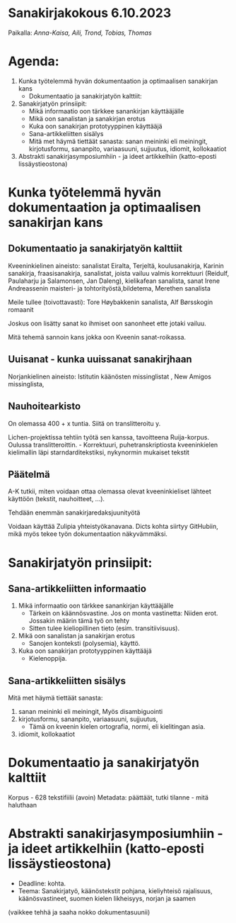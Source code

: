 Sanakirjakokous 6.10.2023
=====================

Paikalla: *Anna-Kaisa, Aili, Trond, Tobias, Thomas*


# Agenda:
 
1. Kunka työtelemmä hyvän dokumentaation ja optimaalisen sanakirjan kans
    - Dokumentaatio ja sanakirjatyön kalttiit:
2. Sanakirjatyön prinsiipit:
    - Mikä informaatio oon tärkkee sanankirjan käyttääjälle
    - Mikä oon sanalistan ja sanakirjan erotus
    - Kuka oon sanakirjan prototyyppinen käyttääjä
    - Sana-artikkeliitten sisälys
    - Mitä met häymä tiettäät sanasta: sanan meininki eli meiningit, kirjotusformu, sananpito, variaasuuni, sujjuutus, idiomit, kollokaatiot
3. Abstrakti sanakirjasymposiumhiin  - ja ideet artikkelhiin (katto-eposti lissäystieostona)


# Kunka työtelemmä hyvän dokumentaation ja optimaalisen sanakirjan kans

## Dokumentaatio ja sanakirjatyön kalttiit

Kveeninkielinen aineisto: sanalistat Eiralta, Terjeltä, koulusanakirja, Karinin sanakirja, fraasisanakirja, sanalistat, joista vailuu valmis korrektuuri (Reidulf, Paulaharju ja Salamonsen, Jan Daleng), kielikafean sanalista, sanat Irene Andreassenin maisteri- ja tohtorityöstä,bildetema, Merethen sanalista


Meile tullee (toivottavasti): Tore Høybakkenin sanalista, Alf Børsskogin romaanit 

Joskus oon lisätty sanat ko ihmiset oon sanonheet ette jotaki vailuu. 

Mitä tehemä sannoin kans jokka oon Kveenin sanat-roikassa. 

## Uuisanat - kunka uuissanat sanakirjhaan

Norjankielinen aineisto: Istitutin käänösten missinglistat , New Amigos missinglista, 


## Nauhoitearkisto

On olemassa 400 + x tuntia. Siitä on translitteroitu y.

Lichen-projektissa tehtiin työtä sen kanssa, tavoitteena Ruija-korpus. Oulussa translitteroittin. - Korrektuuri, puhetranskriptiosta kveeninkielen kielimallin läpi starndarditekstiksi, nykynormin mukaiset tekstit


## Päätelmä

A-K tutkii, miten voidaan ottaa olemassa olevat kveeninkieliset lähteet käyttöön (tekstit, nauhoitteet, ...).

Tehdään enemmän sanakirjaredaksjuunityötä

Voidaan käyttää Zulipia yhteistyökanavana. Dicts kohta siirtyy GitHubiin, mikä myös tekee työn dokumentaation näkyvämmäksi.


# Sanakirjatyön prinsiipit:

## Sana-artikkeliitten informaatio

1. Mikä informaatio oon tärkkee sanankirjan käyttääjälle
	- Tärkein on käännösvastine. Jos on monta vastinetta: Niiden erot. Jossakin määrin tämä työ on tehty
	- Sitten tulee kieliopillinen tieto (esim. transitiivisuus).
2. Mikä oon sanalistan ja sanakirjan erotus
	- Sanojen konteksti (polysemia), käyttö.
3. Kuka oon sanakirjan prototyyppinen käyttääjä
	- Kielenoppija.

## Sana-artikkeliitten sisälys

Mitä met häymä tiettäät sanasta: 

1. sanan meininki eli meiningit, Myös disambiguointi
2. kirjotusformu, sananpito, variaasuuni, sujjuutus, 
	- Tämä on kveenin kielen ortografia, normi, eli kielitingan asia.
3. idiomit, kollokaatiot

# Dokumentaatio ja sanakirjatyön kalttiit

Korpus - 628 tekstifiilii (avoin)
Metadata: päättäät, tutki tilanne - mitä haluthaan

# Abstrakti sanakirjasymposiumhiin  - ja ideet artikkelhiin (katto-eposti lissäystieostona)

- Deadline: kohta.
- Teema: 
Sanakirjatyö, käänöstekstit pohjana, kieliyhteisö rajalisuus, käänösvastineet, suomen kielen likheisyys, norjan ja saamen 

(vaikkee tehhä ja saaha nokko dokumentasuunii) 
